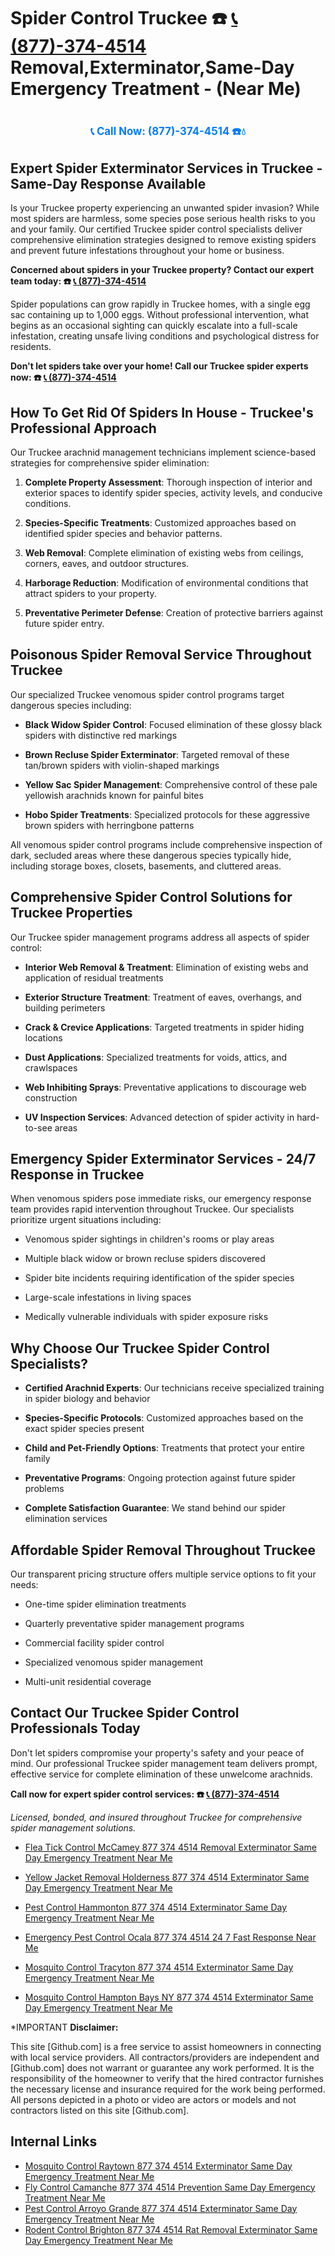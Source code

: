 # Spider Control Truckee ☎️ [📞 (877)-374-4514](https://pest-control-4514.netlify.app) Removal,Exterminator,Same-Day Emergency Treatment - (Near Me)
# 

<p align="center" style="font-size: 1.2em; font-weight: bold; margin: 20px 0;">
  <a href="https://pest-control-4514.netlify.app" target="_blank" style="color: #007BFF; text-decoration: none;">📞 Call Now: (877)-374-4514 ☎️💧</a>
</p>

## Expert Spider Exterminator Services in Truckee - Same-Day Response Available

Is your Truckee property experiencing an unwanted spider invasion? While most spiders are harmless, some species pose serious health risks to you and your family. Our certified Truckee spider control specialists deliver comprehensive elimination strategies designed to remove existing spiders and prevent future infestations throughout your home or business.

**Concerned about spiders in your Truckee property? Contact our expert team today: ☎️ [📞 (877)-374-4514](https://pest-control-4514.netlify.app)**

Spider populations can grow rapidly in Truckee homes, with a single egg sac containing up to 1,000 eggs. Without professional intervention, what begins as an occasional sighting can quickly escalate into a full-scale infestation, creating unsafe living conditions and psychological distress for residents.

**Don't let spiders take over your home! Call our Truckee spider experts now: ☎️ [📞 (877)-374-4514](https://pest-control-4514.netlify.app)**

## How To Get Rid Of Spiders In House - Truckee's Professional Approach

Our Truckee arachnid management technicians implement science-based strategies for comprehensive spider elimination:

1. **Complete Property Assessment**: Thorough inspection of interior and exterior spaces to identify spider species, activity levels, and conducive conditions.

2. **Species-Specific Treatments**: Customized approaches based on identified spider species and behavior patterns.

3. **Web Removal**: Complete elimination of existing webs from ceilings, corners, eaves, and outdoor structures.

4. **Harborage Reduction**: Modification of environmental conditions that attract spiders to your property.

5. **Preventative Perimeter Defense**: Creation of protective barriers against future spider entry.

## Poisonous Spider Removal Service Throughout Truckee

Our specialized Truckee venomous spider control programs target dangerous species including:

- **Black Widow Spider Control**: Focused elimination of these glossy black spiders with distinctive red markings

- **Brown Recluse Spider Exterminator**: Targeted removal of these tan/brown spiders with violin-shaped markings

- **Yellow Sac Spider Management**: Comprehensive control of these pale yellowish arachnids known for painful bites

- **Hobo Spider Treatments**: Specialized protocols for these aggressive brown spiders with herringbone patterns

All venomous spider control programs include comprehensive inspection of dark, secluded areas where these dangerous species typically hide, including storage boxes, closets, basements, and cluttered areas.

## Comprehensive Spider Control Solutions for Truckee Properties

Our Truckee spider management programs address all aspects of spider control:

- **Interior Web Removal & Treatment**: Elimination of existing webs and application of residual treatments

- **Exterior Structure Treatment**: Treatment of eaves, overhangs, and building perimeters

- **Crack & Crevice Applications**: Targeted treatments in spider hiding locations

- **Dust Applications**: Specialized treatments for voids, attics, and crawlspaces

- **Web Inhibiting Sprays**: Preventative applications to discourage web construction

- **UV Inspection Services**: Advanced detection of spider activity in hard-to-see areas

## Emergency Spider Exterminator Services - 24/7 Response in Truckee

When venomous spiders pose immediate risks, our emergency response team provides rapid intervention throughout Truckee. Our specialists prioritize urgent situations including:

- Venomous spider sightings in children's rooms or play areas

- Multiple black widow or brown recluse spiders discovered

- Spider bite incidents requiring identification of the spider species

- Large-scale infestations in living spaces

- Medically vulnerable individuals with spider exposure risks

## Why Choose Our Truckee Spider Control Specialists?

- **Certified Arachnid Experts**: Our technicians receive specialized training in spider biology and behavior

- **Species-Specific Protocols**: Customized approaches based on the exact spider species present

- **Child and Pet-Friendly Options**: Treatments that protect your entire family

- **Preventative Programs**: Ongoing protection against future spider problems

- **Complete Satisfaction Guarantee**: We stand behind our spider elimination services

## Affordable Spider Removal Throughout Truckee

Our transparent pricing structure offers multiple service options to fit your needs:

- One-time spider elimination treatments

- Quarterly preventative spider management programs

- Commercial facility spider control

- Specialized venomous spider management

- Multi-unit residential coverage

## Contact Our Truckee Spider Control Professionals Today

Don't let spiders compromise your property's safety and your peace of mind. Our professional Truckee spider management team delivers prompt, effective service for complete elimination of these unwelcome arachnids.

**Call now for expert spider control services: ☎️ [📞 (877)-374-4514](https://pest-control-4514.netlify.app)**

*Licensed, bonded, and insured throughout Truckee for comprehensive spider management solutions.*


- [Flea Tick Control McCamey 877 374 4514 Removal Exterminator Same Day Emergency Treatment Near Me](https://github.com/allyoucaneatsushiin/plumbing-texas/blob/main/Flea-Tick-Control-McCamey-877-374-4514-Removal-Exterminator-Same-Day-Emergency-Treatment-Near-Me.md)
- [Yellow Jacket Removal Holderness 877 374 4514 Exterminator Same Day Emergency Treatment Near Me](https://github.com/allyoucaneatsushiin/plumbing-texas/blob/main/Yellow-Jacket-Removal-Holderness-877-374-4514-Exterminator-Same-Day-Emergency-Treatment-Near-Me.md)
- [Pest Control Hammonton 877 374 4514 Exterminator Same Day Emergency Treatment Near Me](https://github.com/allyoucaneatsushiin/plumbing-texas/blob/main/Pest-Control-Hammonton-877-374-4514-Exterminator-Same-Day-Emergency-Treatment-Near-Me.md)


- [Emergency Pest Control Ocala 877 374 4514 24 7 Fast Response Near Me](https://github.com/allyoucaneatsushiin/plumbing-texas/blob/main/Emergency-Pest-Control-Ocala-877-374-4514-24-7-Fast-Response-Near-Me.md)
- [Mosquito Control Tracyton 877 374 4514 Exterminator Same Day Emergency Treatment Near Me](https://github.com/allyoucaneatsushiin/plumbing-texas/blob/main/Mosquito-Control-Tracyton-877-374-4514-Exterminator-Same-Day-Emergency-Treatment-Near-Me.md)
- [Mosquito Control Hampton Bays NY 877 374 4514 Exterminator Same Day Emergency Treatment Near Me](https://github.com/allyoucaneatsushiin/plumbing-texas/blob/main/Mosquito-Control-Hampton-Bays-NY-877-374-4514-Exterminator-Same-Day-Emergency-Treatment-Near-Me.md)


*IMPORTANT **Disclaimer:**  

This site [Github.com] is a free service to assist homeowners in connecting with local service providers. All contractors/providers are independent and [Github.com] does not warrant or guarantee any work performed. It is the responsibility of the homeowner to verify that the hired contractor furnishes the necessary license and insurance required for the work being performed. All persons depicted in a photo or video are actors or models and not contractors listed on this site [Github.com].


## Internal Links
- [Mosquito Control Raytown 877 374 4514 Exterminator Same Day Emergency Treatment Near Me](https://github.com/allyoucaneatsushiin/plumbing-texas/blob/main/Mosquito-Control-Raytown-877-374-4514-Exterminator-Same-Day-Emergency-Treatment-Near-Me.md)
- [Fly Control Camanche 877 374 4514 Prevention Same Day Emergency Treatment Near Me](https://github.com/allyoucaneatsushiin/plumbing-texas/blob/main/Fly-Control-Camanche-877-374-4514-Prevention-Same-Day-Emergency-Treatment-Near-Me.md)
- [Pest Control Arroyo Grande 877 374 4514 Exterminator Same Day Emergency Treatment Near Me](https://github.com/allyoucaneatsushiin/plumbing-texas/blob/main/Pest-Control-Arroyo-Grande-877-374-4514-Exterminator-Same-Day-Emergency-Treatment-Near-Me.md)
- [Rodent Control Brighton 877 374 4514 Rat Removal Exterminator Same Day Emergency Treatment Near Me](https://github.com/allyoucaneatsushiin/plumbing-texas/blob/main/Rodent-Control-Brighton-877-374-4514-Rat-Removal-Exterminator-Same-Day-Emergency-Treatment-Near-Me.md)
